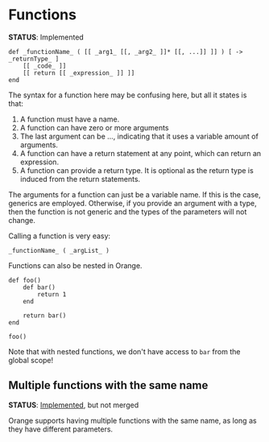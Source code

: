 # Functions
**STATUS**: Implemented

    def _functionName_ ( [[ _arg1_ [[, _arg2_ ]]* [[, ...]] ]] ) [ -> _returnType_ ]
        [[ _code_ ]]
        [[ return [[ _expression_ ]] ]]
    end

The syntax for a function here may be confusing here, but all it states is that:

1. A function must have a name.
2. A function can have zero or more arguments
3. The last argument can be ..., indicating that it uses a variable amount of arguments.
4. A function can have a return statement at any point, which can return an expression.
5. A function can provide a return type. It is optional as the return type is induced from the return statements.

The arguments for a function can just be a variable name. If this is the case, generics are employed. Otherwise, if you provide an argument with a type, then the function is not generic and the types of the parameters will not change. 

Calling a function is very easy: 

    _functionName_ ( _argList_ )

Functions can also be nested in Orange.

    def foo()
        def bar()
            return 1
        end

        return bar()
    end

    foo() 

Note that with nested functions, we don't have access to `bar` from the global scope!

## Multiple functions with the same name 
**STATUS**: [Implemented](https://github.com/rfratto/orange/commit/d6c5ea), but not merged

Orange supports having multiple functions with the same name, as long as they have different parameters.